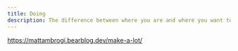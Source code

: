 ```yaml
---
title: Doing
description: The difference between where you are and where you want to be is experience.
---
```


https://mattambrogi.bearblog.dev/make-a-lot/